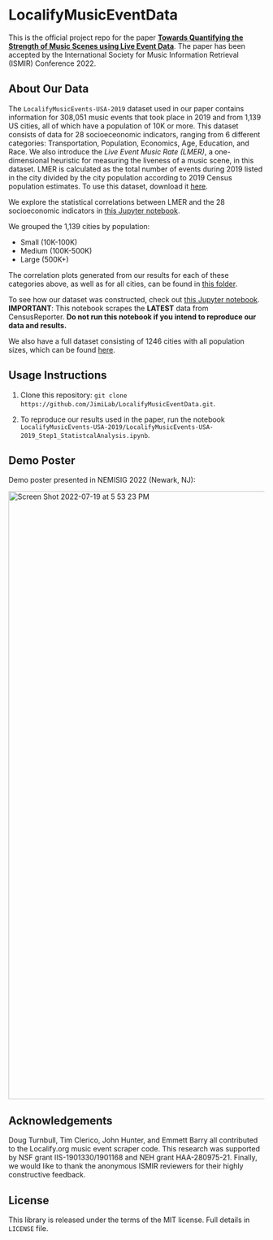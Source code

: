 # LocalifyMusicEventData

This is the official project repo for the paper [**Towards Quantifying the Strength of Music Scenes using Live Event Data**](https://drive.google.com/file/d/18UTmw81ZC8x4O-ZRC5MFIMVO32Dk0CAV/view?usp=sharing). The paper has been accepted by the International Society for Music Information Retrieval (ISMIR) Conference 2022. 

## About Our Data

The ```LocalifyMusicEvents-USA-2019``` dataset used in our paper contains information for 308,051 music events that took place in 2019 and from 1,139 US cities, all of which have a population of 10K or more. This dataset consists of data for 28 socioeceonomic indicators, ranging from 6 different categories: Transportation, Population, Economics, Age, Education, and Race. We also introduce the _Live Event Music Rate (LMER)_, a one-dimensional heuristic for measuring the liveness of a music scene, in this dataset. LMER is calculated as the total number of events during 2019 listed in the city divided by the city population according to 2019 Census population estimates. To use this dataset, download it [here](https://github.com/JimiLab/LocalifyMusicEventData/blob/main/LocalifyMusicEvents-USA-2019/data/LocalifyMusicEvents-USA-2019_paper.csv).

We explore the statistical correlations between LMER and the 28 socioeconomic indicators in [this Jupyter notebook](https://github.com/JimiLab/LocalifyMusicEventData/blob/main/LocalifyMusicEvents-USA-2019/LocalifyMusicEvents-USA-2019_Step1_StatistcalAnalysis.ipynb). 

We grouped the 1,139 cities by population: 
- Small (10K-100K)
- Medium (100K-500K)
- Large (500K+)

The correlation plots generated from our results for each of these categories above, as well as for all cities, can be found in [this folder](https://github.com/JimiLab/LocalifyMusicEventData/tree/main/LocalifyMusicEvents-USA-2019/figures).

To see how our dataset was constructed, check out [this Jupyter notebook](https://github.com/JimiLab/LocalifyMusicEventData/blob/main/LocalifyMusicEvents-USA-2019/LocalifyMusicEvents-USA-2019_Step0_DataCreation.ipynb). **IMPORTANT**: This notebook scrapes the **LATEST** data from CensusReporter. **Do not run this notebook if you intend to reproduce our data and results.**

We also have a full dataset consisting of 1246 cities with all population sizes, which can be found [here](https://github.com/JimiLab/LocalifyMusicEventData/blob/main/LocalifyMusicEvents-USA-2019/data/LocalifyMusicEvents-USA-2019_full.csv).

## Usage Instructions

1) Clone this repository: ```git clone https://github.com/JimiLab/LocalifyMusicEventData.git```. 

2) To reproduce our results used in the paper, run the notebook ```LocalifyMusicEvents-USA-2019/LocalifyMusicEvents-USA-2019_Step1_StatistcalAnalysis.ipynb```.

## Demo Poster

Demo poster presented in NEMISIG 2022 (Newark, NJ):

<img width="1197" alt="Screen Shot 2022-07-19 at 5 53 23 PM" src="https://user-images.githubusercontent.com/19521672/179855100-a532e248-3af1-4fd3-bc7a-a90b04b26783.png">

## Acknowledgements

Doug Turnbull, Tim Clerico, John Hunter, and Emmett Barry all contributed to the Localify.org music event scraper code. This research was supported by NSF grant IIS-1901330/1901168 and NEH grant HAA-280975-21. Finally, we would like to thank the anonymous ISMIR reviewers for their highly constructive feedback.

## License
This library is released under the terms of the MIT license. Full details in ```LICENSE``` file.
